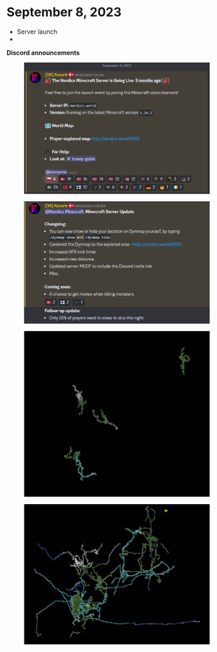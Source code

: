 # September 8, 2023



* Server launch
*

**Discord announcements**

<figure><img src="../../../../.gitbook/assets/Screenshot 2023-12-20 130054 (1).png" alt=""><figcaption></figcaption></figure>

<figure><img src="../../../../.gitbook/assets/image (60).png" alt=""><figcaption></figcaption></figure>

<figure><img src="../../../../.gitbook/assets/image (67).png" alt=""><figcaption></figcaption></figure>

<figure><img src="../../../../.gitbook/assets/image (68).png" alt=""><figcaption></figcaption></figure>
